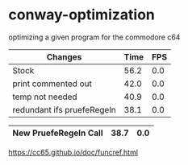 # conway-optimization
optimizing a given program for the commodore c64

Changes | Time		| FPS
-------- | -------- | ---------
Stock   | 56.2	| 0.0
print commented out | 42.0 | 0.0
temp not needed | 40.9 | 0.0
redundant ifs pruefeRegeln | 38.1 | 0.0

New PruefeRegeln Call | 38.7 | 0.0
-------- | -------- | ---------

https://cc65.github.io/doc/funcref.html
